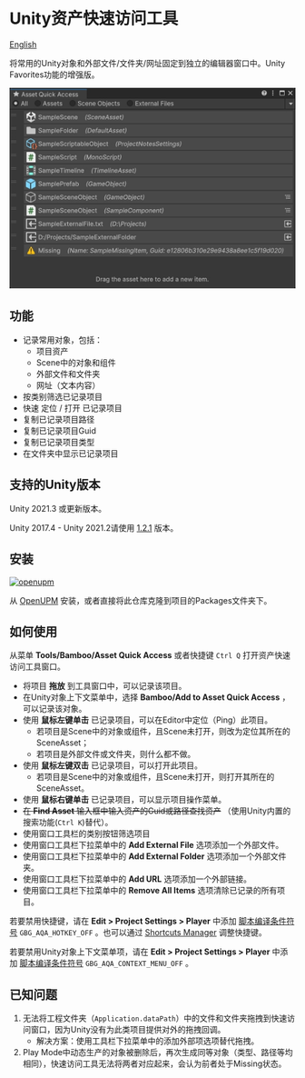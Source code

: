 # Unity资产快速访问工具

[English](./README.md)

将常用的Unity对象和外部文件/文件夹/网址固定到独立的编辑器窗口中。Unity Favorites功能的增强版。

![Asset Quick Access Window](./Documents~/imgs/img_sample_asset_quick_access_window.png)

## 功能

- 记录常用对象，包括：
  - 项目资产
  - Scene中的对象和组件
  - 外部文件和文件夹
  - 网址（文本内容）
- 按类别筛选已记录项目
- 快速 定位 / 打开 已记录项目
- 复制已记录项目路径
- 复制已记录项目Guid
- 复制已记录项目类型
- 在文件夹中显示已记录项目

## 支持的Unity版本

Unity 2021.3 或更新版本。

Unity 2017.4 - Unity 2021.2请使用 [1.2.1](https://github.com/SolarianZ/UnityAssetQuickAccessTool/releases/tag/v1.2.1) 版本。

## 安装

[![openupm](https://img.shields.io/npm/v/com.greenbamboogames.assetquickaccess?label=openupm&registry_uri=https://package.openupm.com)](https://openupm.com/packages/com.greenbamboogames.assetquickaccess/)

从 [OpenUPM](https://openupm.com/packages/com.greenbamboogames.assetquickaccess) 安装，或者直接将此仓库克隆到项目的Packages文件夹下。

## 如何使用

从菜单 **Tools/Bamboo/Asset Quick Access** 或者快捷键 `Ctrl Q` 打开资产快速访问工具窗口。

- 将项目 **拖放** 到工具窗口中，可以记录该项目。
- 在Unity对象上下文菜单中，选择 **Bamboo/Add to Asset Quick Access** ，可以记录该对象。
- 使用 **鼠标左键单击** 已记录项目，可以在Editor中定位（Ping）此项目。
  - 若项目是Scene中的对象或组件，且Scene未打开，则改为定位其所在的SceneAsset；
  - 若项目是外部文件或文件夹，则什么都不做。
- 使用 **鼠标左键双击** 已记录项目，可以打开此项目。
  - 若项目是Scene中的对象或组件，且Scene未打开，则打开其所在的SceneAsset。
- 使用 **鼠标右键单击** 已记录项目，可以显示项目操作菜单。
- ~~在 **Find Asset** 输入框中输入资产的Guid或路径查找资产~~ （使用Unity内置的搜索功能(`Ctrl K`)替代）。
- 使用窗口工具栏的类别按钮筛选项目
- 使用窗口工具栏下拉菜单中的 **Add External File** 选项添加一个外部文件。
- 使用窗口工具栏下拉菜单中的 **Add External Folder** 选项添加一个外部文件夹。
- 使用窗口工具栏下拉菜单中的 **Add URL** 选项添加一个外部链接。
- 使用窗口工具栏下拉菜单中的 **Remove All Items** 选项清除已记录的所有项目。

若要禁用快捷键，请在 **Edit > Project Settings > Player** 中添加 [脚本编译条件符号](https://docs.unity3d.com/Manual/CustomScriptingSymbols.html) `GBG_AQA_HOTKEY_OFF` 。也可以通过 [Shortcuts Manager](https://docs.unity3d.com/Manual/ShortcutsManager.html) 调整快捷键。

若要禁用Unity对象上下文菜单项，请在 **Edit > Project Settings > Player** 中添加 [脚本编译条件符号](https://docs.unity3d.com/Manual/CustomScriptingSymbols.html) `GBG_AQA_CONTEXT_MENU_OFF` 。

## 已知问题

1. 无法将工程文件夹（`Application.dataPath`）中的文件和文件夹拖拽到快速访问窗口，因为Unity没有为此类项目提供对外的拖拽回调。
   - 解决方案：使用工具栏下拉菜单中的添加外部项选项替代拖拽。
2. Play Mode中动态生产的对象被删除后，再次生成同等对象（类型、路径等均相同），快速访问工具无法将两者对应起来，会认为前者处于Missing状态。